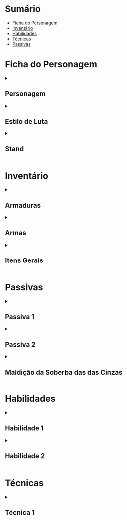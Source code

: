 # Sumário

-   [Ficha do Personagem](#ficha-do-personagem)
-   [Inventário](#inventário)
-   [Habilidades](#habilidades)
-   [Técnicas](#técnicas)
-   [Passivas](#passivas)

# Ficha do Personagem

<details>
<summary><h2>Personagem</h2></summary>

### Informações Gerais

| Caractéristica      | Descrição          |
| ------------------- | ------------------ |
| Nome                | Brasius            |
| Idade               | 24                 |
| Gênero              | Masculino          |
| Altura              | 1.83m              |
| Peso                | 74kg               |
| Local de Nascimento | Mandaguari, Paraná |

### Atributos

| Atributo     | Nota | Modificador |
| ------------ | ---- | ----------- |
| Força        | D    | 0           |
| Destreza     | A    | 4           |
| Constituição | B    | 3           |
| Inteligência | A    | 4           |
| Sabedoria    | B    | 3           |
| Carisma      | D    | 0           |

<br>

| Atributo            | Quantidade |
| ------------------- | ---------- |
| Ponto de Personagem | 0          |
| XP                  | 5          |
| Vigor               | 53         |
| Esforço             | 14         |
| Classe de Armadura  | 14         |
| Carga Máxima        | 5          |
| Iniciativa          | `1d20 + 4` |

### Perícias

| Nome            | Possui  | Atributo Base | Bônus | Total |
| --------------- | ------- | ------------- | ----- | ----- |
| Acrobacia       | **Sim** | Destreza      | 3     | 7     |
| Arte            | Não     | Carisma       | 0     | 0     |
| Atletismo       | Não     | Força         | 0     | 0     |
| Conhecimento    | **Sim** | Inteligência  | 3     | 7     |
| Crime           | **Sim** | Destreza      | 3     | 7     |
| Fortitude       | **Sim** | Constituição  | 3     | 6     |
| Furtividade     | **Sim** | Destreza      | 3     | 7     |
| Influência      | Não     | Carisma       | 0     | 0     |
| Ld. com Animais | Não     | Sabedoria     | 0     | 3     |
| Mecânica        | **Sim** | Inteligência  | 3     | 7     |
| Medicina        | Não     | Sabedoria     | 0     | 3     |
| Pilotagem       | **Sim** | Destreza      | 3     | 7     |
| Sentidos        | **Sim** | Sabedoria     | 3     | 6     |
| Sobrevivência   | **Sim** | Sabedoria     | 3     | 6     |
| Reflexos        | **Sim** | Destreza      | 3     | 7     |
| Vontade         | **Sim** | Sabedoria     | 3     | 6     |

### Poderes

-

### Desvantagens

-   Antipático: Você não consegue se expressar bem, ou nem
    deseja isso. **Quando você faz um teste de carisma,
    você sempre possui desvantagem na rolagem**

-   Compulsivo: É necessário orar em respeito à minha falecida mãe com _Amuleto das Cinzas_.  
    **Sempre que
    começar uma cena, você terá desvantagens
    em todos os testes até utilizar uma ação para
    cumprir a sua compulsividade**

</details>

<details>
<summary><h2 id="estilos">Estilo de Luta</h2></summary>

<details>
<summary><h3 id="estilo1">Atirador</h3></summary>

### Classe

| Nível | Ataque Bônus | Nome                 | Progressão                                                                                                                              |
| ----- | ------------ | -------------------- | --------------------------------------------------------------------------------------------------------------------------------------- |
| 1     | 0            | Classe de Atirador   | Quando você estiver empunhando duas `Armas à Distância` e realizar um ataque com duas armas, você não possuirá `Desvantagem` no ataque. |
| <b>2</b>     | 2            | Caçador Ardiloso     | Você desbloqueia um bônus em testes de ataque com armas de fogo que evolui ao decorrer da progressão do Atirador.                       |
| 3     | 4            | Desabrochar da Morte | Dispara uma sequência de tiros muito precisos em `1 + Modificador de Destreza` alvos                                                    |
| 4     | 6            | Pacificador          | Você pode adicionar uma modificação a sua arma sem aumentar o tier dela                                                                 |

### Maestria

| Atributo  | Valor                     |
| --------- | ------------------------- |
| Armas     | Armas Táticas à Distância |
| Armaduras | Armadura Leve ou Médias   |
| Perícias  | Mecânica, Sentidos        |

</details>

<details>
<summary><h3 id="estilo2">Usuário de Spin</h3></summary>

O usuário é treinado em usar o `Spin`. O
Spin foi desenvolvido e aperfeiçoado de acordo com princípios matemáticos.<br>

O usuário possui um `Bônus de Ataque` igual a $\text{Modificador de Inteligência + Modificador de Destreza}$.<br>
Além disso, o usuário também pode aplicar o `Spin` em outros objetos ou seres, onde, caso esses seres tentem resistir, é necessário um **_Teste de Resistência_** $\text{DT}\:8 + 2 * \text{Modificador de Inteligência}$

### Progressão

| Nível | Dano Bõnus | Nome         | Progressão                                                                                                  |
| ----- | ---------- | ------------ | ----------------------------------------------------------------------------------------------------------- |
| <b>1</b>     | 1d6        | Rotação      | Permite criar [`Técnicas`](#técnicas) relacionadas ao Spin                                                  |
| 2     | 2d6        | Spin Áureo   | Permite identificar o [`Retângulo de Ouro`](#retângulo-de-ouro) através de um teste de **_Sentidos_** DT 16 |
| 3     | 3d6        | Ataque Extra | Você pode atacar duas vezes durante um ataque                                                               |
| 4     | 4d6        | Spin Dourado | Permite identificar a [`Proporção Áurea`](#proporção-áurea) através de um teste de **_Sentidos_** DT 20     |

### Maestria

| Atributo  | Valor                                  |
| --------- | -------------------------------------- |
| Armas     | Steel Ball e Armas Táticas à Distância |
| Armaduras | Armadura Leves                         |
| Perícias  | Vontade, Sobrevivência                 |

### Retângulo de Ouro

### Proporção Áurea

</details>

</details>

<details>
<summary><h2 id="stand">Stand</h2></summary>

### Informações Gerais

| Atributo        | Valor |
| --------------- | ----- |
| Cor da Aura     | Cinza |
| Pontos de Stand | 0     |
| Habilidades     | 2     |
| Técnicas        | 1     |
| Passivas        | 2     |

### Atributos do stand

| Atributo     | Nota | Modificador |
| ------------ | ---- | ----------- |
| Poder        | C    | 1           |
| Velocidade   | A    | 4           |
| Durabilidade | B    | 4           |
| Precisão     | B    | 3           |
| Alcance      | D    | 0           |
| Potencial    | B    | 3           |

</details>

# Inventário

<details>
<summary><h2>Armaduras</h2></summary>

| Nome             | Categoria       | Tier | Espaço | Cálculo de Classe de Armadura         | Força | Furtividade |
| ---------------- | --------------- | ---- | ------ | ------------------------------------- | ----- | ----------- |
| Colete de Kevlar | Armaduras Leves | I    | 1      | $\text{12 + Modificador de Destreza}$ | N/A   | N/A         |

</details>

<details>
<summary><h2>Armas</h2></summary><br>

| Nome            | Categoria                 | Tier | Espaço | Dano         | Crítico        | Alcance           | Especial                             |
| --------------- | ------------------------- | ---- | ------ | ------------ | -------------- | ----------------- | ------------------------------------ |
| Par de Pistolas | Armas Táticas à Distância | I    | 2      | $\text{2d8}$ | $\text{19/x2}$ | $\text{6m a 18m}$ | $\text{Munição}$, $\text{Duas Mãos}$ |

</details>

<details>
<summary><h2>Itens Gerais</h2></summary>

| Nome                    | Categoria           | Tier | Espaço | Efeito                                                                                                     |
| ----------------------- | ------------------- | ---- | ------ | ---------------------------------------------------------------------------------------------------------- |
| Amuleto das Cinzas      | Itens de Personagem | 0    | 0      | Permite que Brasius controle sua [`Compulsão`](#desvantagens)                                              |
| Pacote de Munição Vazio | Itens de Personagem | 0    | 0      | Permite que Brasius guarde suas [`Munições Pálidas`](#hab1)                                                |
| Pacote de Munição Curta | Itens Gerais        | 0    | 1      | Permite o uso de _Pistolas_ e _Submetralhadoras_. Contém <input placeholder="20" style="width:2ch"/> balas |
| Ervas Medicinais        | Itens Gerais        | 0    | 0.5    | Recupera 4d4 de Vigor por 6 turnos                                                                         |
| Energético              | Itens Gerais        | 0    | 0.5    | Recupera 4d4 + 4 de PE                                                                                     |

</details>

# Passivas

<details>
<summary><h2 id="passiva1">Passiva 1</h2></summary>

> **Nome**: Tenacidade Traumática  
> **Descrição**: O usuário ganha $10\%/20\%/35\%$ de `RD`, arredondado para baixo, quando seu `PV` estiver em $80\%/60\%/30\%$.

</details>

<details>
<summary><h2 id="passiva2">Passiva 2</h2></summary>

> **Nome**: Presença das Cinzas  
> **Alcance**: `Raio de Alcance`  
> **Área de Efeito**: Esfera de raio `Raio de Alcance`  
> **Descrição**:
>
> O usuário manifesta sua aura cinzenta ao redor de [`Ember Approach`](#stand), formando uma barreira. O raio dessa aura é `Raio de Alcance`.
>
> Conforme o usuário acumula `Densidade`, certas condições começam a afetar todos que estiverem na `Área de Efeito` dessa passiva. Essas condições permanecem os afetando enquanto permanecerem na `Área de Efeito` da passiva.<br>
>
> O usuário pode escolher protejer seus aliados ao ativar a barreira. Isso faz com que uma aura de fogo envolva seus aliados, impedindo que as cinzas de baixa densidade os afetem. Além disso, o usuário pode escolher abrir parte da barreira, permitindo que seres dentro dela escapem sem dificuldades.
>
> <details>
>
> <summary><h3 id="passiva2.1">Definições</h3></summary>
>
> [`Ember Approach`](#stand) possui três grandezas relacionadas que modificam suas habilidades:  
> `Densidade` ($C$), `Ganho de Densidade` ($\large{\frac{dC}{dt}}$) e `Raio de Dispersão` ($r$)<br>
>
> > <details>
> > <summary><h3 id="passiva2.1.1">Unidades<h3></summary>
> >
> > A unidade de `Densidade` é $\Large{\frac{mg}{L}}$
> > A unidade de `Ganho de Densidade` é $\Large{\frac{mg}{L\:\cdot\:min}}$  
> >  A unidade de `Raio de Dispersão` é $\large{m}$
> >
> > </details>
>
> > <details>
> > <summary><h3 id="passiva2.1.2">Relações</h3></summary>
> > Os valores padrões dessas grandezas variam conforme o XP total do usuário, seguindo as equações abaixo:<br><br>
> >
> > -   $\large{C_0 = 250\,(1 + \text{Modificador de Poder})}$
> > -   $\large{\frac{dC}{dt}_0 = 50\,(1 + \text{Modificador de Velocidade})}$
> > -   $\large{r_0 = 15\,(1 + \text{Modificador de Alcance})}$
> >
> > A grandeza `Raio de Dispersão` é inversamente proporcional a tanto `Densidade` quanto `Ganho de Densidade`, seguindo as equações:
> >
> > -   $\large{r\,\frac{dC}{dt} = r_0\frac{dC}{dt}_0}$<br><br>
> > -   $\large{rC = r_0C_0}$
> >
> > </details>
>
> > <details>
> > <summary><h3 id="passiva2.1.3">Limites</h3></summary>
> >
> > As grandezas `Densidade` e `Raio de Dispersão` possuem limites máximos ($L_{max}$) e mínimos ($L_{min}$). Esses limites estabelecem certas consequências para suas respectivas grandezas. Veja [`Presença das Cinzas`](#passiva2) para saber sobre as consequências desses limites.
> >
> > Abaixo estão as equações que definem o limite para cada grandeza:
> >
> > -   <h4><code>Densidade</code></h4>
> >
> > $\large{L_{max} = 1.25C\:(\text{125\% do valor padrão})}$  
> > $\large{L_{min} = 0\:(\text{0\% do valor padrão})}$
> >
> > -   <h4><code>Raio de Dispersão</code></h4>
> >
> > $\large{L_{max} = 1.25r\:(\text{125\% do valor padrão})}$  
> > $\large{L_{min} = \frac{1}{3}r\:(\text{33.34\% do valor padrão})}$
> >
> > </details>
>
> > <details>
> > <summary><h3 id="passiva2.1.4">Efeitos</h3></summary>
> >
> > Quanto maior for `Ganho de Densidade`, maior a quantidade de `Densidade` gerada por turno<br>
> > Quanto maior for `Densidade`, maior a `Potência` e/ou **_Alvos_** das habilidades e técnicas de [`Ember Approach`](#stand)<br>
> > Quanto maior for `Raio de Dispersão`, maior a `Área de Efeito` e **_Alcance_** das habilidades e técnicas de [`Ember Approach`](#stand)<br>
> >
> > Veja [`Presença das Cinzas`](#passiva2) para ver a implementação base desses efeitos.
> >
> > </details>
>
> > <details>
> > <summary><h3 id="passiva2.1.5">Consumo</h3></summary>
> >
> > As habilidades e técnicas de [`Ember Approach`](#stand) utilizam as grandezas `Densidade` e `Raio de Dispersão` de maneiras distintas.
> >
> > Ao usar uma habilidade ou técnica de [`Ember Approach`](#stand), é consumido uma quantidade de `Densidade` pelo ato para produzir os efeitos de `Densidade` escolhidos. A quantidade de `Densidade` consumida e os efeitos produzidos são especificados no próprio ato.
> >
> > Ao usar uma habilidade ou técnica de [`Ember Approach`](#stand), **NÃO** é consumido `Raio de Dispersão`. `Raio de Dispersão` é uma grandeza passiva que afeta igualmente todas as habilidades e técnicas de [`Ember Approach`](#stand).
> >
> > </details>
>
> > <details>
> > <summary><h3 id="passiva2.1.6">Modificações Temporárias</h3></summary>
> >
> > Todas as grandezas mencionadas abaixo podem ser modificadas por `1 Cena` através de uma `Ação Livre`. Essas modificações podem ser usadas `1` vez a cada `2 rodadas`.
> >
> > `Raio de Dispersão` pode ser alterada para um valor entre seus [`Limites`](#passiva2.1.3)  
> > `Densidade` pode ser alterada para um valor entre seus [`Limites`](#passiva2.1.3)
> >
> > Caso `Raio de Disperção` seja alterado para seu $L_{min}$, o efeito é equivalente à ação [`Parar`](#passiva2.4.1).
> > Caso `Densidade` seja alterado para seu $L_{min}$, o efeito é equivalente à ação [`Parar`](#passiva2.4.1)
> >
> > </details>
>
> > <details>
> > <summary><h3 id="passiva2.1.7">Tempo Atmosférico</h3></summary>
> >
> > -   <h4>Calmaria</h4>
> >
> >     O valor padrão de `Ganho de Densidade` é reduzido em **25%**, em conjunto com seus [`Limites`](#passiva2.1.3).
> >
> > -   <h4>Ventoso</h4>
> >
> >     O valor padrão de `Raio de Dispersão` é aumentado em **25%**, em conjunto com seus [`Limites`](#passiva2.1.3).
> >
> > -   <h4>Chuvoso</h4>
> >      
> >     Os efeitos da chuva não afetam nada dentro da [`barreira`](#passiva2.4) a partir do [`Nível 4`](#passiva2.4.1.4).
> >
> > -   <h4>Tempestade</h4>
> >
> >     Os efeitos da chuva não afetam nada dentro da [`barreira`](#passiva2.4) a partir do [`Nível 5`](#passiva2.4.1.4).
> >
> > -   <h4>Ensolarado</h4>
> >
> >     `Queimando` se torna uma condição cumulativa.
> >
> > -   <h4>Frio</h4>
> >
> >     Todos os seres, exceto o usuário, sofrem `Congelado` caso estejam dentro da barreira [`Nível 5`](#passiva2.4.1.4) por mais de `5 rodadas`.
> >
> > </details>
>
> </details>
>
> <details>
> <summary><h3 id="passiva2.2">Marcação Flamejante</h3></summary>
>
> Caso o nível de [`Presença das Cinzas`](#passiva2) seja maior ou igual a `1`, o usuário aplica `Marcado` para todos os seres vivos dentro da barreira.<br>
>
> Seres marcados por essa passiva possuem uma aura flamejante ao seu redor, visível somente para o usuário. Consequentemente, o usuário consegue vê-los mais facilmente.<br>
>
> </details>
>
> <details>
> <summary><h3 id="passiva2.3">Condições Especiais</h3></summary>
>
> O usuário possui duas condições especiais para sua barreira, chamadas `Falta de Ar` e `Petrificação Desacelerada`.
> Essas condições só são aplicadas em níveis mais densos da barreira.
>
> -   `Falta de Ar`:
>
>     Indíviduos com `Falta de Ar` sentem muita dificuldade para respirar, mas não estão necessariamente sufocando.  
>     `Falta de Ar` causa $\text{1d6}$ de dano por turno e diminui o bônus do alvo sobre testes de resistência de `Fortitude` em `-2`
>
> <br>
>
> -   `Petrificação Desacelerada`:
>
>     Indivíduos que sofrem de `Petrificação Desacelerada` sofrem certas desvantagens que variam conforme o número de turnos que eles passaram com a condição, até a condição atingir seu estado final, onde ela então volta para seu nível inicial.  
>     Abaixo estão as condições para cada turno:
>
>     -   Turno 1: O alvo começa a sentir as suas articulações endurecendo, fazendo com que locomoção seja diminuída em `3m`
>     -   Turno 2: O alvo sente seu corpo se petrificando, sofrendo desvantagem em testes de `Destreza` e `Velocidade` em `-2` e tendo sua locomoção diminuída em `5m`
>     -   Turno 3: O alvo tem seu corpo totalmente petrificado externamente, fazendo com que ele perca `1 turno`
>
> </details>
>
> <details>
> <summary><h3 id="passiva2.4">Ativação</h3></summary>
>
> Ao ativar [`Ember Approach`](#stand), o usuário pode gastar `1 Ação Livre` para alterar o estado de [`Presença das Cinzas`](#passiva2) para uma das maneiras:
>
> <details>
> <summary><h2 id="passiva2.4.1"><code>Ativar</code></h2></summary>
>
> Caso o usuário escolha essa ação, `Ganho de Densidade` passa a ter efeito.<br>
>
> Os níveis de [`Presença das Cinzas`](#passiva2) possuem os seguintes efeitos:
>
> <details>
> <summary><h3 id="passiva2.4.1.1">Nível 1</h3></summary>
>
> Nesse nível, os arredores de [`Ember Approach`](#stand) ainda estão relativamente visíveis e o ar está parcialmente puro.<br>
>
> A partir desse nível:
>
> 1. As [`Habilidades`](#habilidades) e [`Técnicas`](#técnicas) de [`Ember Approach`](#stand) podem ser usadas no nível `Cinzas Leves`.<br>
> 2. Todos os seres **INIMIGOS** dentro da barreira sofrem `Desprevenido`, exceto o usuário.
> 3. O usuário tem sua `Margem de Crítico` diminuída em $1$.
> 4. O usuário ganha $\text{+1d4}$ em testes de `Furtividade`.
>
> -   Intervalo de Densidade: $[500,\:1000)\large{\frac{mg}{L}}$
> -   Condições de Usuário: `N/A`
> -   Condições: [`Marcação Flamejante`](#passiva2.1), `Desprevenido`
>
> </details>
>
> <details>
> <summary><h3 id="passiva2.4.1.2">Nível 2</h3></summary>
>
> Nesse nível, os arredores de [`Ember Approach`](#stand) além da barreira estão praticamente bloqueados pelas cinzas, o interior da barreira está parcialmente visível e o ar já está consideravelmente poluído.<br>
>
> A partir desse nível:
>
> 1. O terreno sobre efeito de `Presença das Cinzas` se torna `Terreno Difícil` para todos os seres dentro da barreira, exceto o usuário.<br>
> 2. As [`Habilidades`](#habilidades) e [`Técnicas`](#técnicas) de [`Ember Approach`](#stand) podem ser usadas no nível `Brasas Densas`.<br>
> 3. Todos os seres **INIMIGOS** dentro da barreira sofrem `Envenenado`, exceto o usuário.<br>
> 4. Caso um ser tente atacar outro ser separado pela barreira, o atacante não pode selecionar seu alvo, possui `Desvantagem` no ataque e a `Rolagem de Ataque` é feita através de um teste $\text{DT 17}$.<br>
> 5. O usuário tem sua `Margem de Crítico` diminuída em $2$.
> 6. O usuário ganha $\text{+2d4}$ em testes de `Furtividade`.
>
> -   Intervalo de Densidade: $[1000,\:1500)\large{\frac{mg}{L}}$
> -   Condições de Usuário: `N/A`
> -   Condições: [`Marcação Flamejante`](#passiva2.1), `Desprevenido`, `Envenenado`
>
> </details>
>
> <details>
> <summary><h3 id="passiva2.4.1.3">Nível 3</h3></summary>
>
> Nesse nível, os arredores de [`Ember Approach`](#stand) estão completamente bloqueados, praticamente não se pode ver no interior da barreira e o ar interno da barreira está severamente poluído.<br>
>
> A partir desse nível:
>
> 1. As [`Habilidades`](#habilidades) e [`Técnicas`](#técnicas) de [`Ember Approach`](#stand) podem ser usadas no nível `Neblina Flamejante`.
> 2. Todos os seres **INIMIGOS** dentro da barreira sofrem `Cegado`, exceto o usuário.
> 3. Caso um ser tente atravessar a barreira, é preciso que ele faça um teste de `Atletismo` $\text{DT 15}$.
> 4. O usuário tem sua `Margem de Crítico` diminuída em $3$.
> 5. O usuário ganha $\text{+3d4}$ em testes de `Furtividade`.
>
> -   Intervalo de Densidade: $[1500,\:2000)\large{\frac{mg}{L}}$
> -   Condições de Usuário: `N/A`
> -   Condições: [`Marcação Flamejante`](#passiva2.1), `Envenenado`, `Cegado`, `Desprevenido`
>
> </details>
>
> <details>
> <summary><h3 id="passiva2.4.1.4">Nível 4</h3></summary>
>
> Nesse nível, a poluição aérea se tornou tão grave que até mesmo o usuário sofre em permanecer nesse ambiente, focando em eliminar qualquer ameaça que tenha o obrigado a chegar nesse ponto rapidamente. A visão interna da barreira é inexistente a ponto de que não se enxerga nem mesmo seu próprio corpo completamente.<br>
>
> A partir desse nível:
>
> 1. As [`Habilidades`](#habilidades) e [`Técnicas`](#técnicas) de [`Ember Approach`](#stand) podem ser usadas no nível `Desabrochar da Fênix`
> 2. Todos os seres dentro da barreira sofrem `Vulnerável` e `Falta de Ar`, exceto o usuário.
> 3. O usuário sofre `Envenenado` e `Foco`.
> 4. A barreira se torna tangível. Não é possível atravessar a barreira ou atacar seres separados por ela.
> 5. Todos os seres **ALIADOS** dentro da barreira podem fazer um teste $\text{Fortitude DT 12}$ para anular as condições $\text{Envenenado}$ e $\text{Falta de Ar}$
> 6. O usuário tem sua `Margem de Crítico` diminuída em $4$.
> 7. O usuário ganha $\text{+4d4}$ em testes de `Furtividade`.
>
> -   Intervalo de Densidade: $[2000,\:2500)\large{\frac{mg}{L}}$
> -   Condições de Usuário: `Envenenado`, `Foco`
> -   Condições: [`Marcação Flamejante`](#passiva2.1), `Envenenado`, `Falta de Ar`, `Cegado`, `Desprevenido`, `Vulnerável`
>
> </details>
>
> <details>
> <summary><h3 id="passiva2.4.1.5">Nível 5</h3></summary>
>
> Nesse nível, a poluição aérea se tornou crítica. O usuário começa a não suportar o ambiente, mesmo após seu treinamento na **_Ordem da Fênix_**. Todos os outros seres dentro da barreira sentem dificuldade em simplesmente existir.<br>  
> Além disso, o interior da barreira é totalmente bloqueado. Os seres dentro da barreira não conseguem enxergar a si mesmos, não importa o quanto sintam seus membros se aproximarem de seus olhos. A densidade das cinzas é tamanha que todos os seres dentro da barreira, exceto o usuário, começam a petrificar lentamente.
>
> A partir desse nível:
>
> 1. As [`Habilidades`](#habilidades) e [`Técnicas`](#técnicas) de [`Ember Approach`](#stand) podem ser usadas no nível `Ego Cinzento`
> 2. Todos os seres dentro da barreira sofrem `Petrificação Desacelerada`, exceto o usuário.
> 3. Qualquer ser que tente atravessar a barreira sofre `Exausto` por `1 turno`.
> 4. O usuário tem sua `Margem de Crítico` diminuída em $5$.
> 5. O usuário ganha $\text{+5d4}$ em testes de `Furtividade`.
>
> -   Intervalo de Densidade: $[2500,\:\infty)\large{\frac{mg}{L}}$
> -   Condições de Usuário: `Envenenado`, `Falta de Ar`, `Foco`
> -   Condições: [`Marcação Flamejante`](#passiva2.1), `Envenenado`, `Falta de Ar`, `Petrificação Desacelerada`, `Cegado`, `Desprevenido`, `Vulnerável`
>
> </details>
>
> </details>
>
> <details>
> <summary><h2 id="passiva2.4.2"><code>Parar</code></h2></summary>
>
> Caso o usuário escolha essa ação, `Ganho de Densidade` é igualado a `0` até que o usuário use `Ativar` novamente.
> Entretanto, `Densidade` ainda permanece na mesma quantidade que estava antes do usuário usar `Parar`. Consequentemente, tudo que depende de `Densidade` permanece no mesmo estado em que estava antes do usuário usar `Parar`.
>
> </details>
>
> <details>
> <summary><h2 id="passiva2.4.3"><code>Desativar</code></h2></summary>
>
> Caso o usuário escolha essa ação, `Ganho de Densidade` e `Densidade` são igualados a `0` até que o usuário utilize `Ativar` novamente.
> Consequentemente, tudo que depende de `Densidade` passa a perder efeito. Isso significa que:
>
> -   [`Presença das Cinzas`](#passiva2) é igualado a `0`.<br>
> -   Todos os alvos que estavam sobre a aura deixam de sofrer as condições dela, incluindo [`Marcação Flamejante`](#passiva2.1).<br>
> -   Todas as [`Habilidades`](#habilidades) e [`Técnicas`](#técnicas) de [`Ember Approach`](#stand) deixam de surtir efeito.<br>
>
> </details>
>
> <details>
> <summary><h2 id="passiva2.4.4"><code>Transmutar</code></h2></summary>
> 
> Caso o usuário escolha essa ação, ele pode escolher uma área arbitrária no perímetro de sua barreira para abrir um buraco nela, permitindo que seres dentro da barreira escapem. Entretanto, essa ação é uma $\text{Ação Bônus}$.
>
> </details>
> 
> </details>
>
</details>

<details>
<summary><h2 id="passiva3">Maldição da Soberba das das Cinzas</h2></summary>

> <details>
> <summary><h3>Benefícios</h3></summary>
>
> <ul>
> <li>
> <b>O Colecionador de Ruínas</b>
>
> Brasius sempre viu as cinzas como testemunhas do que existiu e desapareceu. Sua conexão com elas transcende o físico, tornando-o um senhor das ruínas que ele próprio cria.
>
> Sempre que Brasius derrota um inimigo dentro da Presença das Cinzas, ele pode absorver suas cinzas, aumentando a densidade de sua aura.
>
> A cada absorção, sua barreira se expande em $1$ metro permanentemente até o fim do combate e sua furtividade dentro dela recebe um bônus adicional de $+2$ permanentemente até o fim do combate.
> Ou pode ser usado para ganhar $500\:\text{Densidade}$.
>
> Ao final do combate, o aumento da barreira é convertido em cinzas que podem ser coletadas caso o usuário queira, estranhamente elas parecem se lembrar dos que foram mortos.
> </li>
> <li>
> <b>O Trono de Cinzas Douradas</b>
>
> A soberba de Brasius o torna um monarca absoluto dentro de sua ruína, sua presença imponente distorcendo até mesmo a percepção dos que
> ousam enfrentá-lo.
>
> Dentro da barreira, Brasius é visto como uma figura colossal e resplandecente, mesmo que ninguém possa ver claramente seu verdadeiro corpo.
>
> Inimigos dentro da barreira que o veem devem fazer um teste de $\text{Vontade DT 16}$. Se falharem, ficam amedrontados por $1 turno$.
>Cooldown de $3 turnos$ para ser usado novamente, aplicado em todos os níveis da barreira.
> Mesmo em cooldown, os inimigos ainda devem rodar um teste de $\text{Vontade DT 13}$. Se falharem, eles vão ficar hesitantes, recebendo $-3$ em testes de acerto contra você.
> </li>
> </ul>
>
> </details>
>
> <details>
> <summary><h3>Malefícios</h3></summary>
>
> <ul>
> <li>
> <b>O Corpo que se Desfaz</b>
>
> A soberba exige seu preço. Brasius pode ser um rei sobre as cinzas, mas sua carne começa a compartilhar o mesmo destino que seu domínio.
>
> Para cada turno que passa dentro da barreira em seu nível máximo, Brasius perde lentamente sua solidez.
>
> Após $\text{2\:turnos}$, sua Força e Constituição são reduzidas em $-1$ até o fim do combate.<br>
> Após $\text{4\:turnos}$, sua Força e Constituição são reduzidas em $-2$ até o fim do combate.<br><br>
> Se permanecer dentro da barreira por $\text{6\:turnos}$ consecutivos, partes de seu corpo começam a virar pó, diminuindo a taxa de recuperação de vida em $33\%$.
> Ao final do combate, lentamente as partes que se transformaram em cinzas vão retornando, demorando mais ou menos $\text{30\:minutos}$ para recuperar um membro que se transformou em cinzas.
> </li>
> <li>
> <b>O Reino do Silêncio</b>
> 
> Brasius se torna absoluto dentro de sua barreira, mas a soberba é um veneno silencioso, e o isolamento que o fortalece também o condena.
>
> Dentro da barreira, nenhuma comunicação verbal funciona. Vozes são abafadas, ordens são ignoradas, e até gritos parecem sussurros insignificantes.
>
> Se um aliado permanecer na barreira por $\text{3\:turnos}$ (apenas no nível 4 e 5), ele começará a duvidar da própria realidade, precisando fazer um teste de $\text{Vontade\:DT\:16}$ ou ficará $\text{Paralisado}$ por $\text{1\:turno}$, perdido nas cinzas.
>
> Se Brasius permanecer sozinho na barreira por tempo demais ($\text{5 turnos consecutivos}$) e a barreira não puder mais ser desativada automaticamente ao fim do combate, ele terá que esperar um tempo para isso. Ficando mais de $\text{15\:minutos}$ sozinho na barreira, terá o mesmo efeito dos $\text{5 turnos}$, ele precisa fazer um teste de $\text{Vontade DT 18}$ ou esquecerá temporariamente de sua identidade, atacando qualquer coisa que se mova, como se tivesse voltado ao tempo que era um apóstolo.
> </li>
> </ul>
>
> </details>
>
</details>

# Habilidades

<details >
<summary><h2 id="hab1">Habilidade 1</h2></summary>

> **Nome**: Munições Pálidas  
> **Tipo de Habilidade**: `Manipular`  
> **Custo**: $1$ `PE` por uso e $25$ `Densidade` por munição  
> **Potência**: Variável  
> **Alcance**: `Raio de Alcance`  
> **Área de Efeito**: Esfera de raio `Raio de Alcance`  
> **Duração**: `20 munições`  
> **Ação**: `Ação Padrão`  
> **Resistência**: `N/A`  
> **Alvo**: N/A  
> **Tipo de Dano**: `Químico`
>
> <details>
> <summary><h3>Descrição de <code>Munições Pálidas</code></h3></summary>
>
> Caso Brasius tenha um _Pacote de Munição Vazio_, ele pode produzir até $20$ `Munições Pálidas`, cada uma custando $25$ de `Densidade`.<br>
> Brasius não pode produzir mais que $20$ `Munições Pálidas`.<br>
> Caso Brasius não possua uma `Arma à Distância`, não é possível usar essa habilidade.<br>
>
> Alvos que sofrem de [`Marcação Flamejante`](#passiva2.1) tornam a trajetória de `Munições Pálidas` inteligente caso sejam atacados, fazendo com que sua `CA` diminua em $\text{Modificador de Precisão}$ caso sejam atacados por `Munições Pálidas`.
>
> Conforme os efeitos de [`Presença das Cinzas`](#passiva2) aumentam, a `Potência` dessa habilidade aumenta, seguindo a fórmula:
>
> $$\text{Potência}\,=\,2\,*\,(1\,+\,\text{Nível de Presença das Cinzas})$$
>
> Essa habilidade amplia o dano de `Pistolas`, `Fuzis`, `Submetralhadoras` e `Snipers` de acordo com sua `Potência` e `Nível de Presença das Cinzas`. O dano dos tiros é ampliado da seguinte forma:
>
> $$\text{Amplificação de Dano}\,=\,1\text{d}X\,+\,\frac{\text{Potência}}{2}\,+\,\text{Modificador de Poder}$$
>
> Onde $X$ é igual a $3\,+\,\text{Nível de Presença das Cinzas}$.
>
> A amplificação de dano pode ser descrita puramente em termos de `Nível de Presença das Cinzas` da seguinte forma:
>
> $$\text{Amplificação de Dano}\,=\,1\text{d}(3\,+\,\text{Nível de Presença das Cinzas})\,+\,1\,+\,\text{Nível de Presença das Cinzas}\,+\,\text{Modificador de Poder}$$
>
> </details>

</details>

<details >
<summary><h2 id="hab2">Habilidade 2</h2></summary>

> **Nome**: Monarca Fúnebre  
> **Tipo de Habilidade**: `Aprimorar`  
> **Custo**: $1$ `PE` e `Toda a Densidade`  
> **Potência**: N/A  
> **Alcance**: `Pessoal`  
> **Área de Efeito**: `N/A`  
> **Duração**: `4 rodadas`  
> **Ação**: `Ação Padrão`  
> **Resistência**: `N/A`  
> **Alvo**: `N/A`  
> **Tipo de Dano**: `N/A`
>
> <details>
> <summary><h3>Descrição de <code>Monarca Fúnebre</code></h3></summary>
>
> <h2 style="display:flex;flex-direction:column;align-items:center;border-top:1px solid #2c343c">
> <span style="color:red">Atenção!</span>
> <span>Está habilidade só pode ser usada <code>1 vez</code> por <code>Cena</code></span>
> </h2>
>
> O usuário entra no estado `Monarca Fúnebre`, se tornando um receptáculo de suas cinzas, ganhando benefícios de acordo com os efeitos de [`Presença das Cinzas`](#passiva2).
> Ao fazer isso, o usuário ganha as passivas `Autoridade Cinzenta` e `Reflexo Efêmero`.
>
> <details>
> <summary><h3 id="hab2.1">Autoridade Cinzenta</h3></summary>
>
> O usuário se torna imune aos efeitos de [`Presença das Cinzas`](#passiva2).<br>
> Além disso, o usuário aumenta os valores padrões de `Ganho de Densidade` e `Raio de Alcance` e o limite máximo de `Raio de Alcance`.<br>
> O usuário também recupera `PV` por etapa de `Defesa` de [`contra-ataque`](#hab2.2) bem-sucedida de acordo com o nível de [`Presença das Cinzas`](#passiva2):
>
> -   **`Cinzas Leves`**<br><br>
>     Valores padrões de `Ganho de Densidade` e `Raio de Alcance` aumentam em $1.2\text{x}$.<br>
>     Limite máximo de `Raio de Alcance` aumenta em $1.25\text{x}$.  
>     `PV` é recuperado em $1$.<br>
>
> -   **`Brasas Densas`**<br><br>
>     Valores padrões de `Ganho de Densidade` e `Raio de Alcance` aumentam em $1.4\text{x}$.<br>
>     Limite máximo de `Raio de Alcance` aumenta em $1.5\text{x}$.  
>     `PV` é recuperado em $\text{1d2}$.<br>
>
> -   **`Neblina Flamejante`**<br><br>
>     Valores padrões de `Ganho de Densidade` e `Raio de Alcance` aumentam em $1.6\text{x}$.<br>
>     Limite máximo de `Raio de Alcance` aumenta em $1.75\text{x}$.  
>     `PV` é recuperado em $\text{1d3}$.<br>
>
> -   **`Desabrochar da Fênix`**<br><br>
>     Valores padrões de `Ganho de Densidade` e `Raio de Alcance` aumentam em $1.8\text{x}$.<br>
>     Limite máximo de `Raio de Alcance` aumenta em $2\text{x}$.  
>     `PV` é recuperado em $\text{1d4}$.<br>
>
> -   **`Ego Cinzento`**<br><br>
>     Valores padrões de `Ganho de Densidade` e `Raio de Alcance` aumentam em $2\text{x}$.<br>
>     Limite máximo de `Raio de Alcance` aumenta em $2.25\text{x}$.  
>     `PV` é recuperado em $\text{1d5}$.<br><br>
>
> </details>
>
> <details>
> <summary><h3 id="hab2.2">Reflexo Efêmero</h3></summary>
>
> O usuário se torna mais ágil em atacar com `Armas à Distância`:<br>
>
> -   Caso atacar com uma `Arma à Distância` requira uma `Ação Padrão`, realize o ataque como uma `Ação Bônus`.<br>
> -   Caso o usuário possua uma habilidade que acerta múltiplos alvos, o usuário pode selecionar o mesmo alvo até $\text{Nível de Presença das Cinzas}$ vezes.<br>
>
> Além disso, o usuário contra-ataca qualquer ataque direcionado a ele. O contra-ataque consiste de $2$ etapas: `Defesa` e `Ataque`.
>
> Na etapa de `Defesa`, o usuário faz um teste de `Reflexos` $\text{DT}\:20\,-\,\text{Classe de Armadura}$.<br>
>
> Caso o usuário passe no teste, a etapa é bem-sucedida e o ataque é negado. Do contrário, a etapa é malsucedida e o atacante pode fazer sua `Rolagem de Dano`.
>
> A etapa de `Ataque` só ocorre caso a etapa de `Defesa` seja bem sucedida.
> Nessa etapa, o usuário faz a `Rolagem de Ataque` de acordo com a arma empunhada no início do contra-ataque.<br>
>
> Caso o usuário passe na `Rolagem de Ataque`, a etapa é bem-sucedida e o usuário pode fazer sua `Rolagem de Dano`. Do contrário, a etapa é malsucedida.
>
> O contra-ataque é bem-sucedido caso as etapas de `Defesa` e `Ataque` sejam bem-sucedidas.
>
> </details>
>
> </details>

</details>

# Técnicas

<details >
<summary><h2>Técnica 1</h2></summary>

> **Nome**: Munições Pálidas Inteligentes  
> **Habilidade Original**: [`Munições Pálidas`](#hab1)  
> **Descrição**:
>
> <details>
> <summary><h3>Descrição de <code>Munições Pálidas Inteligentes</code></h3></summary>
>
> O usuário pode produzir [`Munições Pálidas`](#hab1) afetadas pelo [`Spin`](#estilo2).<br>
>
> Aplicar [`Spin`](#estilo2) em [`Munições Pálidas`](#hab1) tem os seguintes efeitos:
>
> -   [`Munições Pálidas`](#hab1) passam a adicionar o `Bônus de Dano` e `Bônus de Ataque` de [`Spin`](#estilo2) em `Rolagens de Dano` e `Rolagens de Ataque`, respectivamente
> -   A trajetória de tiros feitos com [`Munições Pálidas`](#hab1) passam a ser inteligentes por padrão e, caso o alvo sofra [`Marcação Flamejante`](#passiva2.1), os tiros se tornam essencialmente teleguiados. Isso significa que a `CA` do alvo diminui em $\text{Modificador de Precisão}$ caso ele seja atacado por [`Munições Pálidas`](#hab1).
>
> </details>

</details>
